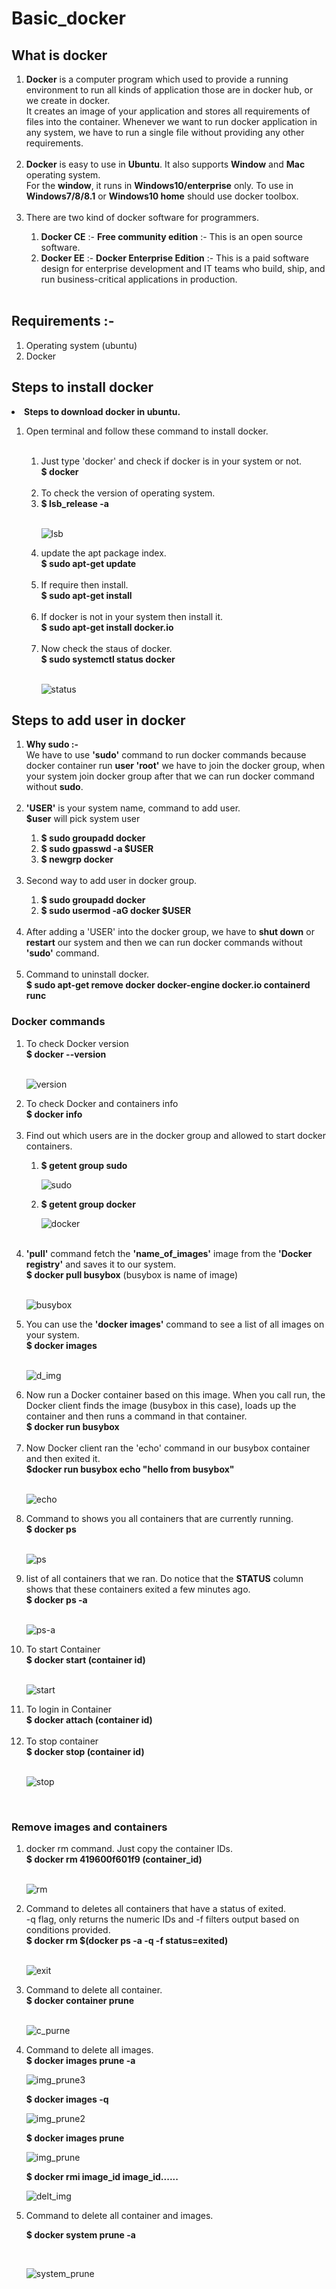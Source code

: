 # Basic_docker
## What is docker 
<ol>
<li>
<strong>Docker</strong> is a computer program which used to provide a running environment to run all kinds of application those are in docker hub, or we create in docker.</br>
It creates an image of your application and stores all requirements of files into the container. Whenever we want to run docker application in any system, we have to run a single file without providing any other requirements.</li></br>
<li><strong>Docker</strong> is easy to use in <strong>Ubuntu</strong>. It also supports <strong>Window</strong> and <strong>Mac</strong> operating system.</br>
For the <strong>window</strong>, it runs in <strong>Windows10/enterprise</strong> only. To use in <strong>Windows7/8/8.1</strong> or <strong>Windows10 home</strong> should use docker toolbox.</li></br>
<li>There are two kind of docker software for programmers.</li>
<ol>
<li><strong>Docker CE</strong> :- <strong>Free community edition</strong> :- This is an open source software. </li>
<li><strong>Docker EE</strong> :- <strong>Docker Enterprise Edition</strong> :- This is a paid software design for enterprise development and IT teams who build, ship, and run business-critical applications in production. </li></br>
</ol>
</ol>

## Requirements :-
<ol>
<li>Operating system (ubuntu)</li>
<li>Docker</li>
</ol>

## Steps to install docker
<li><strong>Steps to download docker in ubuntu.</strong></li>
<ol>
<li>Open terminal and follow these command to install docker.</li></br>
<ol>
<li>Just type 'docker' and check if docker is  in your system or not.</br> 
    <strong>$ docker</strong></li> </br>
<li>To check the version of operating system.</br>
   <li> <strong>$ lsb_release -a</strong></li></br> 
   
   ![lsb](https://user-images.githubusercontent.com/47202519/56012407-fd767b00-5d09-11e9-89aa-275c02857584.png)

 
<li>update the apt package index.</br>
    <strong>$ sudo apt-get update</strong></li></br>
<li>If require then install. </br>
    <strong>$ sudo apt-get install </strong></li></br>
<li>If docker is not in your system then install it. </br>
    <strong>$ sudo apt-get install docker.io</strong></li></br>
<li>Now check the staus of docker.</br>
    <strong>$ sudo systemctl status docker</strong> </li></br>  
    
   ![status](https://user-images.githubusercontent.com/47202519/56012484-58a86d80-5d0a-11e9-914b-6b65463ee5e8.png)

 </ol> 
 </ol>
 
## Steps to add user in docker
<ol>
<li><strong>Why sudo :-</strong> </br>
We have to use <strong>'sudo'</strong> command to run docker commands because docker container run  <strong>user 'root'</strong> we have to join the docker group, when your system join docker group after that we can  run docker command without <strong>sudo</strong>.</li></br>
<li><strong>'USER'</strong> is your system name, command to add user. </br>
<strong>$user</strong> will pick system user</li>
  <ol>
      <li><strong>$ sudo groupadd docker</strong></li>
      <li><strong>$ sudo gpasswd -a $USER </strong></li>
      <li><strong>$ newgrp docker</strong></li>
  </ol></br>
    
<li>Second way to add user in docker group.</li>
  <ol>
      <li><strong>$ sudo groupadd docker</strong></li>
      <li><strong>$ sudo usermod -aG docker $USER </strong></li>
  </ol></br>
        
<li>After adding a <Operating system (ubuntu)strong>'USER'</strong> into the docker group, we have to <strong>shut down</strong> or <strong>restart</strong> our system and then we can run docker commands without <strong>'sudo'</strong> command.</li></br>  

<li>Command to uninstall docker.</li>
   <strong>$ sudo apt-get remove docker docker-engine docker.io containerd runc</strong></br>
</li>
</ol>


### Docker commands
<ol>
<li>To check Docker version </br>
<strong>$ docker --version</strong></li></br>  

![version](https://user-images.githubusercontent.com/47202519/56012976-6c54d380-5d0c-11e9-84c2-31afabecfa5f.png)

<li>To check Docker and containers info</br>
<strong>$ docker info</strong></li></br>

<li>Find out which users are in the docker group and allowed to start docker containers.</li>
 <ol>
    <li><strong>$ getent group sudo</strong></li>  
    
  ![sudo](https://user-images.githubusercontent.com/47202519/56012925-239d1a80-5d0c-11e9-99bc-97750baaae91.png)  
    
   <li><strong>$ getent group docker</strong></li>  
   
   ![docker](https://user-images.githubusercontent.com/47202519/56012934-2dbf1900-5d0c-11e9-8fca-840e6a032dcb.png)
   
 </ol></br>

<li><strong>'pull'</strong> command fetch the <strong>'name_of_images'</strong> image from the <strong>'Docker registry'</strong> and saves it to our system.</br>
<strong>$ docker pull busybox</strong> (busybox is name of image)</li></br> 

![busybox](https://user-images.githubusercontent.com/47202519/56012945-3c0d3500-5d0c-11e9-8f78-c6314b28effa.png)


<li>You can use the <strong>'docker images'</strong> command to see a list of all images on your system.</br>
<strong>$ docker images</strong></li></br>  

![d_img](https://user-images.githubusercontent.com/47202519/56013130-f9982800-5d0c-11e9-85a2-5ac28156deb0.png)

<li>Now run a Docker container based on this image. When you call run, the Docker client finds the image (busybox in this case), loads up the container and then runs a command in that container.</br> 
<strong>$ docker run busybox</strong></li></br>

<li>Now Docker client  ran the 'echo' command in our busybox container and then exited it.</br>
<strong>$docker run busybox echo "hello from busybox"</strong></li></br>  

![echo](https://user-images.githubusercontent.com/47202519/56013136-03219000-5d0d-11e9-9c96-1077fc214120.png)

<li>Command to shows you all containers that are currently running.</br>
<strong>$ docker ps</strong></li></br>  

![ps](https://user-images.githubusercontent.com/47202519/56013147-0ae13480-5d0d-11e9-83a4-33e6856239a7.png)

<li>list of all containers that we ran. Do notice that the <strong>STATUS</strong> column shows that these containers exited a few minutes ago.</br>
<strong>$ docker ps -a</strong></li></br>  

![ps-a](https://user-images.githubusercontent.com/47202519/56013152-0ddc2500-5d0d-11e9-969c-07e0ba4c9bcf.png)

<li>To start Container<br>
<strong>$ docker start (container id)</strong></li></br> 

![start](https://user-images.githubusercontent.com/47202519/56013161-19c7e700-5d0d-11e9-8325-d615d50f8d20.png)

<li>To login in Container<br>
<strong>$ docker attach (container id)</strong></li></br>

<li>To stop container</br>
<strong>$ docker stop (container id)</strong></li></br>

![stop](https://user-images.githubusercontent.com/47202519/56013171-251b1280-5d0d-11e9-9c0a-d8d20e147ce0.png)

</ol>
  

### Remove images and containers
<ol>
<li>docker rm command. Just copy the container IDs.</br>
 <strong>$ docker rm 419600f601f9 (container_id)</strong></li></br>  
 
 ![rm](https://user-images.githubusercontent.com/47202519/56014043-3cf49580-5d11-11e9-9782-21aaf0961b01.png)

<li>Command to deletes all containers that have a status of exited.</br>
-q flag, only returns the numeric IDs and -f filters output based on conditions provided.</br>
<strong>$ docker rm $(docker ps -a -q -f status=exited)</strong></li></br>  

![exit](https://user-images.githubusercontent.com/47202519/56014051-454cd080-5d11-11e9-9b63-dc2f2ba97381.png)

<li>Command to delete all container.</br>
<strong>$ docker container prune</strong></li></br>  

![c_purne](https://user-images.githubusercontent.com/47202519/56014072-5695dd00-5d11-11e9-9439-4b44f3c40306.png)

<li>Command to delete all images.</li>
<strong>$ docker images prune -a</strong></br> 

![img_prune3](https://user-images.githubusercontent.com/47202519/56014105-7927f600-5d11-11e9-97fb-bc0cd86a0a18.png)

<strong>$ docker images -q</strong></br>  

![img_prune2](https://user-images.githubusercontent.com/47202519/56014120-7e854080-5d11-11e9-9f38-8a0184d8de28.png)

<strong>$ docker images prune </strong></br>  

![img_prune](https://user-images.githubusercontent.com/47202519/56014138-9230a700-5d11-11e9-8a1f-fac8eb0eb692.png)

<strong>$ docker rmi image_id image_id...... </strong></li></br>  

![delt_img](https://user-images.githubusercontent.com/47202519/56014153-9bba0f00-5d11-11e9-804f-97509608c271.png)</br>


<li>Command to delete all container and images. </br>

<strong>$ docker system prune -a</strong></li></br>  

![system_prune](https://user-images.githubusercontent.com/47202519/56014191-cd32da80-5d11-11e9-97cd-603f5c24f2d1.png)


</ol>

